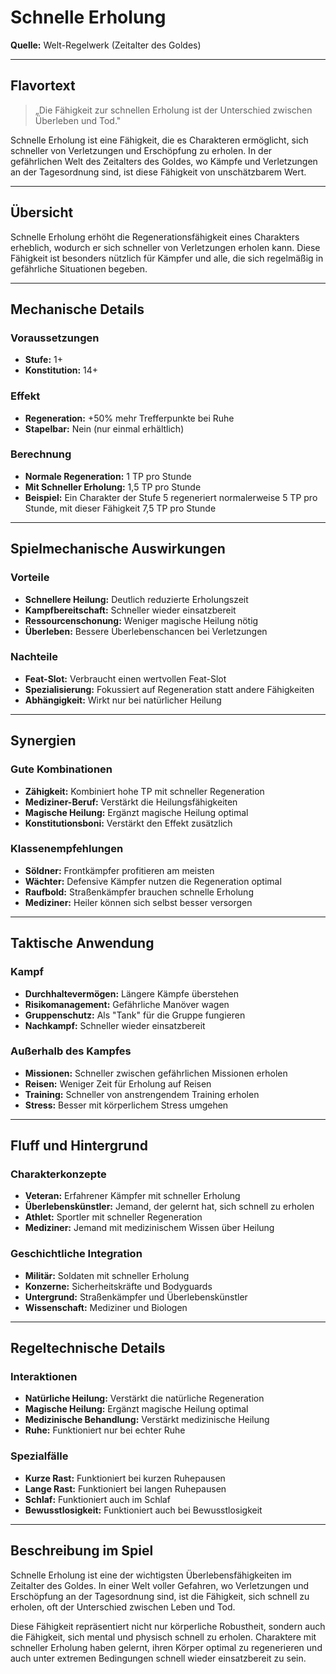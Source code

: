 # Schnelle Erholung

**Quelle:** Welt-Regelwerk (Zeitalter des Goldes)

---

## **Flavortext**

> „Die Fähigkeit zur schnellen Erholung ist der Unterschied zwischen Überleben und Tod."

Schnelle Erholung ist eine Fähigkeit, die es Charakteren ermöglicht, sich schneller von Verletzungen und Erschöpfung zu erholen. In der gefährlichen Welt des Zeitalters des Goldes, wo Kämpfe und Verletzungen an der Tagesordnung sind, ist diese Fähigkeit von unschätzbarem Wert.

---

## **Übersicht**

Schnelle Erholung erhöht die Regenerationsfähigkeit eines Charakters erheblich, wodurch er sich schneller von Verletzungen erholen kann. Diese Fähigkeit ist besonders nützlich für Kämpfer und alle, die sich regelmäßig in gefährliche Situationen begeben.

---

## **Mechanische Details**

### **Voraussetzungen**
- **Stufe:** 1+
- **Konstitution:** 14+

### **Effekt**
- **Regeneration:** +50% mehr Trefferpunkte bei Ruhe
- **Stapelbar:** Nein (nur einmal erhältlich)

### **Berechnung**
- **Normale Regeneration:** 1 TP pro Stunde
- **Mit Schneller Erholung:** 1,5 TP pro Stunde
- **Beispiel:** Ein Charakter der Stufe 5 regeneriert normalerweise 5 TP pro Stunde, mit dieser Fähigkeit 7,5 TP pro Stunde

---

## **Spielmechanische Auswirkungen**

### **Vorteile**
- **Schnellere Heilung:** Deutlich reduzierte Erholungszeit
- **Kampfbereitschaft:** Schneller wieder einsatzbereit
- **Ressourcenschonung:** Weniger magische Heilung nötig
- **Überleben:** Bessere Überlebenschancen bei Verletzungen

### **Nachteile**
- **Feat-Slot:** Verbraucht einen wertvollen Feat-Slot
- **Spezialisierung:** Fokussiert auf Regeneration statt andere Fähigkeiten
- **Abhängigkeit:** Wirkt nur bei natürlicher Heilung

---

## **Synergien**

### **Gute Kombinationen**
- **Zähigkeit:** Kombiniert hohe TP mit schneller Regeneration
- **Mediziner-Beruf:** Verstärkt die Heilungsfähigkeiten
- **Magische Heilung:** Ergänzt magische Heilung optimal
- **Konstitutionsboni:** Verstärkt den Effekt zusätzlich

### **Klassenempfehlungen**
- **Söldner:** Frontkämpfer profitieren am meisten
- **Wächter:** Defensive Kämpfer nutzen die Regeneration optimal
- **Raufbold:** Straßenkämpfer brauchen schnelle Erholung
- **Mediziner:** Heiler können sich selbst besser versorgen

---

## **Taktische Anwendung**

### **Kampf**
- **Durchhaltevermögen:** Längere Kämpfe überstehen
- **Risikomanagement:** Gefährliche Manöver wagen
- **Gruppenschutz:** Als "Tank" für die Gruppe fungieren
- **Nachkampf:** Schneller wieder einsatzbereit

### **Außerhalb des Kampfes**
- **Missionen:** Schneller zwischen gefährlichen Missionen erholen
- **Reisen:** Weniger Zeit für Erholung auf Reisen
- **Training:** Schneller von anstrengendem Training erholen
- **Stress:** Besser mit körperlichem Stress umgehen

---

## **Fluff und Hintergrund**

### **Charakterkonzepte**
- **Veteran:** Erfahrener Kämpfer mit schneller Erholung
- **Überlebenskünstler:** Jemand, der gelernt hat, sich schnell zu erholen
- **Athlet:** Sportler mit schneller Regeneration
- **Mediziner:** Jemand mit medizinischem Wissen über Heilung

### **Geschichtliche Integration**
- **Militär:** Soldaten mit schneller Erholung
- **Konzerne:** Sicherheitskräfte und Bodyguards
- **Untergrund:** Straßenkämpfer und Überlebenskünstler
- **Wissenschaft:** Mediziner und Biologen

---

## **Regeltechnische Details**

### **Interaktionen**
- **Natürliche Heilung:** Verstärkt die natürliche Regeneration
- **Magische Heilung:** Ergänzt magische Heilung optimal
- **Medizinische Behandlung:** Verstärkt medizinische Heilung
- **Ruhe:** Funktioniert nur bei echter Ruhe

### **Spezialfälle**
- **Kurze Rast:** Funktioniert bei kurzen Ruhepausen
- **Lange Rast:** Funktioniert bei langen Ruhepausen
- **Schlaf:** Funktioniert auch im Schlaf
- **Bewusstlosigkeit:** Funktioniert auch bei Bewusstlosigkeit

---

## **Beschreibung im Spiel**

Schnelle Erholung ist eine der wichtigsten Überlebensfähigkeiten im Zeitalter des Goldes. In einer Welt voller Gefahren, wo Verletzungen und Erschöpfung an der Tagesordnung sind, ist die Fähigkeit, sich schnell zu erholen, oft der Unterschied zwischen Leben und Tod.

Diese Fähigkeit repräsentiert nicht nur körperliche Robustheit, sondern auch die Fähigkeit, sich mental und physisch schnell zu erholen. Charaktere mit schneller Erholung haben gelernt, ihren Körper optimal zu regenerieren und auch unter extremen Bedingungen schnell wieder einsatzbereit zu sein.

